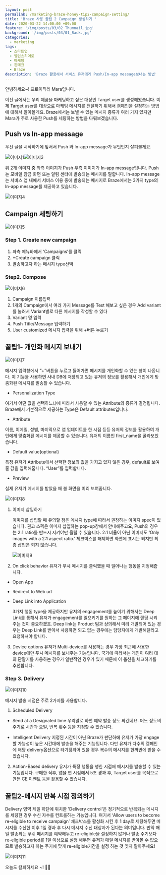 ```yaml
---
layout: post
permalink: /marketing-braze-honey-tip2-campaign-setting/
title: 'Braze 사용 꿀팁 2_Campaign 생성하기 '
date: 2020-03-22 14:00:00 +09:00
feature: '/img/posts/03/02_Thumnail.jpg'
background: '/img/posts/03/01_Back.jpg'
categories:
  - marketing
tags:
  - 스타트업
  - 밸런스히어로
  - 마케팅
  - 핀테크
  - Braze
description: 'Braze 활용해서 서비스 유저에게 Push/In-app message보내는 방법'
---
```


안녕하세요~!
프로이직러 Mara입니다. 

이전 글에서는 우리 제품을 마케팅하고 싶은 대상인 Target user를 생성해봤습니다. 이제 Target user를 대상으로 마케팅 메시지를 전달하기 위해서 캠페인을 설정하는 방법에 대해서 알아볼게요. Braze에서는 보낼 수 있는 메시지 종류가 여러 가지 있지만 Mara가 주로 사용한 Push를 세팅하는 방법을 다뤄보겠습니다. 

## Push vs In-app message
우선 글을 시작하기에 앞서서 Push 와 In-app message가 무엇인지 살펴볼게요. 

![이미지1](/img/posts/03/01.png)![이미지3](/img/posts/03/03.png)

위 2개 이미지 중 좌측 이미지가 Push 우측 이미지가 In-app message입니다. Push는 모바일 잠금 화면 또는 알림 센터에 발송되는 메시지를 말합니다. In-app message는 서비스 앱 내에서 서비스 이용 중에 발송되는 메시지로 Braze에서는 3가지 type의 In-app message를 제공하고 있습니다.

![이미지4](/img/posts/03/04.png) 

## Campaign 세팅하기 

![이미지5](/img/posts/03/05.png)

### Step 1. Create new campaign

1. 좌측 메뉴바에서 ‘Campaigns’를 클릭
2. +Create campaign 클릭
3. 발송하고자 하는 메시지 type선택

### Step2. Compose

![이미지6](/img/posts/03/06.png)

1. Campaign 이름입력 
2. 1개의 Campaign에서 여러 가지 Message를 Test 해보고 싶은 경우 Add variant를 눌러서 Variant별로 다른 메시지를 작성할 수 있다
3. Variant 명 입력
4. Push Title/Message 입력하기
5. User customized 메시지 입력을 위해 +버튼 누르기

## 꿀팁1- 개인화 메시지 보내기 

![이미지7](/img/posts/03/07.PNG)

메시지 입력창에서 “+”버튼을 누르고 들어가면 메시지를 개인화할 수 있는 창이 나옵니다. 이 기능을 사용하면 사내 DB에 저장되고 있는 유저의 정보를 활용해서 개인에게 맞춤화된 메시지를 발송할 수 있습니다.

* Personalization Type

여기서 어떤 값을 선택하느냐에 따라서 사용할 수 있는 Attribute의 종류가 결정됩니다. Braze에서 기본적으로 제공하는 Type은 Default attributes입니다.

* Attribute

이름, 이메일, 성별, 마지막으로 앱 업데이트를 한 시점 등등 유저의 정보를 활용하여 개인에게 맞춤화된 메시지를 제공할 수 있습니다. 유저의 이름인 first_name을 골라보았습니다.

* Default value(optional)

특정 유저가 Attribute에서 선택한 정보의 값을 가지고 있지 않은 경우, default로 보여줄 값을 입력해줍니다. “User”를 입력합니다.

* Preview

실제 유저가 메시지를 받았을 때 볼 화면을 미리 보여줍니다.

![이미지8](/img/posts/03/08.png)

1. 이미지 삽입하기 

   이미지를 삽입할 때 유의할 점은 메시지 type에 따라서 권장하는 이미지 spec이 있습니다. 권고 스펙은 이미지 삽입하는 pop-up창에서 안내해주고요, Push의 경우는 2:1 ratio를 반드시 지켜야만 올릴 수 있습니다. 2:1 비율이 아닌 이미지도 ‘Only images with a 2:1 aspect ratio.’ 체크박스를 해제하면 화면에 표시는 되지만 최종 삽입은 되지 않습니다. 

    ![이미지9](/img/posts/03/09.PNG)

2. On click behavior 
   유저가 푸시 메시지를 클릭했을 때 일어나는 행동을 지정해줍니다. 

* Open App

* Redirect to Web url

* Deep Link into Application 

  3가지 행동 type을 제공하지만 유저의 engagement를 높이기 위해서는 Deep Link를 통해서 유저가 engagement를 일으키기를 원하는 그 페이지에 랜딩 시켜주는 것이 중요하겠죠. Deep link는 Product 팀과 상의해서 미리 개발되어 있는 경우는 Deep Link를 받아서 사용하면 되고 없는 경우에는 담당자에게 개발해달라고 요청하셔야 합니다. 

3. Device options 
   유저가 Multi-device를 사용하는 경우 가장 최근에 사용한 device에만 푸시 메시지를 보내주는 기능입니다. 국가에 따라서는 개인이 여러 대의 단말기를 사용하는 경우가 일반적인 경우가 있기 때문에 이 옵션을 체크하기를 추천합니다.

### Step 3. Delivery

![이미지10](/img/posts/03/10.PNG)

메시지 발송 시점은 주로 2가지를 사용합니다. 

1. Scheduled Delivery

* Send at a Designated time
   우리말로 하면 예약 발송 정도 되겠네요.
   어느 정도의 주기로 시간과 요일, 반복 횟수 등을 지정할 수 있습니다.

* Intelligent Delivery
   지정된 시간이 아닌 Braze가 판단하에 유저가 가장 engage할 가능성이 높은 시간대에 발송을 해주는 기능입니다. 다만 유저가 다수의 캠페인에 해당 delivery옵션으로 타기팅되어 있을 경우 복수의 메시지를 한꺼번에 받을 수 있습니다.

2. Action-Based delivery 
   유저가 특정 행동을 행한 시점에 메시지를 발송할 수 있는 기능입니다. 
   구매한 직후, 앱을 연 시점에서 5초 경과 후, Target user를 목적으로 만든 CE 이벤트 등을 활용할 수 있습니다. 

## 꿀팁2-메시지 반복 시점 정의하기 


Delivery 영역 제일 하단에 위치한 'Delivery control'은 정기적으로 반복되는 메시지를 세팅한 경우 수신 자수를 컨트롤하는 기능입니다. 여기서  ‘Allow users to become re-eligible to receive campaign’ 체크박스를 활성화 시킨 후 1 day로 세팅해두면 메시지를 수신한 이후 1일 경과 후 다시 메시지 수신 대상자가 된다는 의미입니다. 만약 매일 발송되는 푸쉬 메시지를 예약해두고 re-eligible을 설정하지 않거나 발송 주기보다 re-eligible period를 1일 이상으로 설정 해두면 유저가 매일 메시지를 받아볼 수 없으므로 발송하고자 하는 주기에 맞게 re-eligible기간을 설정 하는 것 잊지 말아주세요!

![이미지11](/img/posts/03/11.png) 

오늘도 칼퇴하세요 ~! 🙋‍♀️